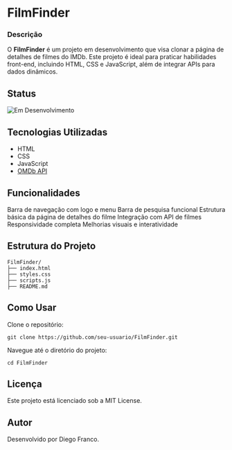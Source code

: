 # FilmFinder

### Descrição

O **FilmFinder** é um projeto em desenvolvimento que visa clonar a página de detalhes de filmes do IMDb. Este projeto é ideal para praticar habilidades front-end, incluindo HTML, CSS e JavaScript, além de integrar APIs para dados dinâmicos.

## Status

![Em Desenvolvimento](http://img.shields.io/static/v1?label=STATUS&message=EM%20DESENVOLVIMENTO&color=RED&style=for-the-badge)

## Tecnologias Utilizadas

- HTML
- CSS
- JavaScript 
- [OMDb API](http://www.omdbapi.com/) 

## Funcionalidades

Barra de navegação com logo e menu
Barra de pesquisa funcional 
Estrutura básica da página de detalhes do filme
Integração com API de filmes
Responsividade completa
Melhorias visuais e interatividade

## Estrutura do Projeto

```
FilmFinder/
├── index.html
├── styles.css
├── scripts.js
├── README.md
```

## Como Usar

Clone o repositório:

`git clone https://github.com/seu-usuario/FilmFinder.git`

Navegue até o diretório do projeto:

`cd FilmFinder`

## Licença

Este projeto está licenciado sob a MIT License.

## Autor

Desenvolvido por Diego Franco.


